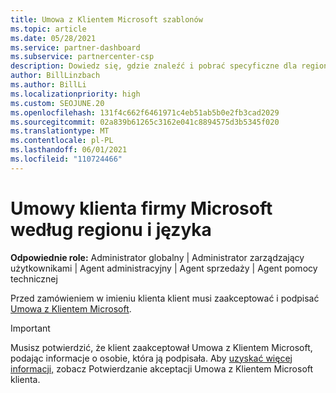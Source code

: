 ```yaml
---
title: Umowa z Klientem Microsoft szablonów
ms.topic: article
ms.date: 05/28/2021
ms.service: partner-dashboard
ms.subservice: partnercenter-csp
description: Dowiedz się, gdzie znaleźć i pobrać specyficzne dla regionu i języka wersje usługi Umowa z Klientem Microsoft do przejrzenia ze swoimi klientami.
author: BillLinzbach
ms.author: BillLi
ms.localizationpriority: high
ms.custom: SEOJUNE.20
ms.openlocfilehash: 131f4c662f6461971c4eb51ab5b0e2fb3cad2029
ms.sourcegitcommit: 02a839b61265c3162e041c8894575d3b5345f020
ms.translationtype: MT
ms.contentlocale: pl-PL
ms.lasthandoff: 06/01/2021
ms.locfileid: "110724466"
---
```

# <a name="microsoft-customer-agreements-by-region-and-language"></a>Umowy klienta firmy Microsoft według regionu i języka

**Odpowiednie role:** Administrator globalny | Administrator zarządzający użytkownikami | Agent administracyjny | Agent sprzedaży | Agent pomocy technicznej

Przed zamówieniem w imieniu klienta klient musi zaakceptować i podpisać [Umowa z Klientem Microsoft](https://www.microsoft.com/licensing/docs/customeragreement).

>[!IMPORTANT]
> Musisz potwierdzić, że klient zaakceptował Umowa z Klientem Microsoft, podając informacje o osobie, która ją podpisała. Aby [uzyskać więcej informacji,](./confirm-customer-agreement.md) zobacz Potwierdzanie akceptacji Umowa z Klientem Microsoft klienta.
